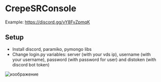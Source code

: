 # CrepeSRConsole
Example: https://discord.gg/vY8FvZpmqK

## Setup
* Install discord, paramiko, pymongo libs
* Change login.py variables: server (with your vds ip), username (with your username), password (with password for user) and distoken (with discord bot token)

![изображение](https://user-images.githubusercontent.com/72296110/182815644-aeba87cc-c651-42fe-bd47-40b3c2bf64f9.png)
